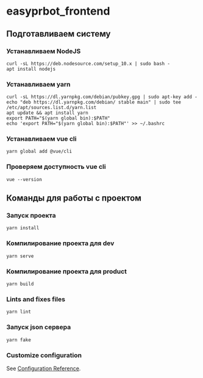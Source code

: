# easyprbot_frontend

## Подготавливаем систему
### Устанавливаем NodeJS
```
curl -sL https://deb.nodesource.com/setup_10.x | sudo bash - 
apt install nodejs
```
### Устанавливаем yarn
```
curl -sL https://dl.yarnpkg.com/debian/pubkey.gpg | sudo apt-key add -
echo "deb https://dl.yarnpkg.com/debian/ stable main" | sudo tee /etc/apt/sources.list.d/yarn.list
apt update && apt install yarn
export PATH="$(yarn global bin):$PATH"
echo 'export PATH="$(yarn global bin):$PATH"' >> ~/.bashrc
```
### Устанавливаем vue cli
```
yarn global add @vue/cli
```
### Проверяем доступность vue cli
```
vue --version
```

## Команды для работы с проектом
### Запуск проекта
```
yarn install
```
### Компилирование проекта для dev
```
yarn serve
```
### Компилирование проекта для product
```
yarn build
```
### Lints and fixes files
```
yarn lint
```
### Запуск json сервера
```
yarn fake
```

### Customize configuration
See [Configuration Reference](https://cli.vuejs.org/config/).

